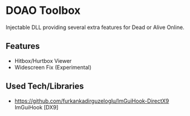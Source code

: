 # DOAO Toolbox
Injectable DLL providing several extra features for Dead or Alive Online.

## Features
* Hitbox/Hurtbox Viewer
* Widescreen Fix (Experimental)

## Used Tech/Libraries
* <https://github.com/furkankadirguzeloglu/ImGuiHook-DirectX9> ImGuiHook [DX9]
